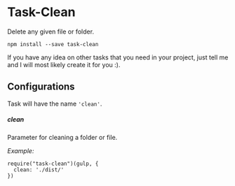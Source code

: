 # Task-Clean

Delete any given file or folder.


``npm install --save task-clean``

If you have any idea on other tasks that you need in your project, just tell me and I will most likely create it for you :).

## Configurations

Task will have the name ``'clean'``.

##### clean

Parameter for cleaning a folder or file.

*Example:*

```
require("task-clean")(gulp, {
  clean: './dist/'
})
```
